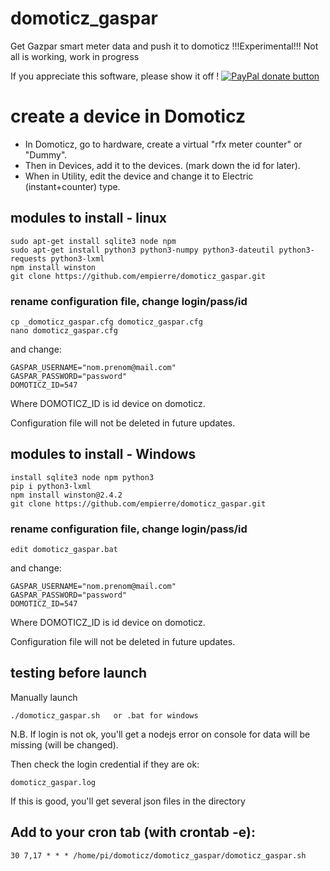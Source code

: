 # domoticz_gaspar
Get Gazpar smart meter data and push it to domoticz
!!!Experimental!!! Not all is working, work in progress


If you appreciate this software, please show it off ! [![PayPal donate button](http://img.shields.io/paypal/donate.png?color=yellow)](https://www.paypal.com/cgi-bin/webscr?cmd=_xclick&business=epierre@e-nef.com&currency_code=EUR&amount=&item_name=thanks "Donate once-off to this project using Paypal")

# create a device in Domoticz
- In Domoticz, go to hardware, create a virtual "rfx meter counter" or "Dummy".
- Then in Devices, add it to the devices. (mark down the id for later).
- When in Utility, edit the device and change it to Electric (instant+counter) type.

## modules to install - linux

    sudo apt-get install sqlite3 node npm
    sudo apt-get install python3 python3-numpy python3-dateutil python3-requests python3-lxml
    npm install winston 
    git clone https://github.com/empierre/domoticz_gaspar.git

### rename configuration file, change login/pass/id

    cp _domoticz_gaspar.cfg domoticz_gaspar.cfg
    nano domoticz_gaspar.cfg

and change:

    GASPAR_USERNAME="nom.prenom@mail.com"
    GASPAR_PASSWORD="password"
    DOMOTICZ_ID=547

Where DOMOTICZ_ID is id device on domoticz. 

Configuration file will not be deleted in future updates.

## modules to install - Windows

    install sqlite3 node npm python3
    pip i python3-lxml
    npm install winston@2.4.2 
    git clone https://github.com/empierre/domoticz_gaspar.git

### rename configuration file, change login/pass/id

    edit domoticz_gaspar.bat

and change:

    GASPAR_USERNAME="nom.prenom@mail.com"
    GASPAR_PASSWORD="password"
    DOMOTICZ_ID=547

Where DOMOTICZ_ID is id device on domoticz. 

Configuration file will not be deleted in future updates.

## testing before launch

Manually launch

    ./domoticz_gaspar.sh   or .bat for windows

N.B. If login is not ok, you'll get a nodejs error on console for data will be missing (will be changed).

Then check the login credential if they are ok:

    domoticz_gaspar.log

If this is good, you'll get several json files in the directory

## Add to your cron tab (with crontab -e):

    30 7,17 * * * /home/pi/domoticz/domoticz_gaspar/domoticz_gaspar.sh
